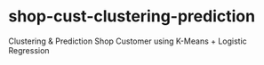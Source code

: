 # shop-cust-clustering-prediction
Clustering &amp; Prediction Shop Customer using K-Means + Logistic Regression
